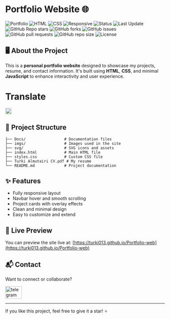 # Portfolio Website 🌐

![Portfolio](https://img.shields.io/badge/Portfolio-Personal-informational?style=flat-square)
![HTML](https://img.shields.io/badge/Built%20with-HTML-orange?style=flat-square&logo=html5&logoColor=white)
![CSS](https://img.shields.io/badge/Built%20with-CSS-blue?style=flat-square&logo=css3&logoColor=white)
![Responsive](https://img.shields.io/badge/Responsive-Yes-brightgreen?style=flat-square)
![Status](https://img.shields.io/badge/Status-Live-brightgreen?style=flat-square&logo=vercel&logoColor=white)
![Last Update](https://img.shields.io/badge/Last_Update-Today-blue?style=flat-square&logo=github)
![GitHub Repo stars](https://img.shields.io/github/stars/turki013/Bank-System?style=social)
![GitHub forks](https://img.shields.io/github/forks/turki013/Bank-System?style=social)
![GitHub issues](https://img.shields.io/github/issues/turki013/Bank-System)
![GitHub pull requests](https://img.shields.io/github/issues-pr/turki013/portfolio-web)
![GitHub repo size](https://img.shields.io/github/repo-size/turki013/portfolio-web)
![License](https://img.shields.io/github/license/turki013/portfolio-web)

## 🖥️ About the Project

This is a **personal portfolio website** designed to showcase my projects, resume, and contact information. It's built using **HTML**, **CSS**, and minimal **JavaScript** to enhance interactivity and user experience.

# **Translate**
[<img src="https://flagcdn.com/w40/sa.png" height="20"/>](Docs/README.ar.md)


## 📁 Project Structure

```
├── Docs/                 # Documentation files
├── imgs/                 # Images used in the site
├── svg/                  # SVG icons and assets
├── index.html            # Main HTML file
├── styles.css            # Custom CSS file
├── Turki Almutairi CV.pdf # My resume
└── README.md             # Project documentation
```

## ✨ Features

- Fully responsive layout
- Navbar hover and smooth scrolling
- Project cards with overlay effects
- Clean and minimal design
- Easy to customize and extend

## 📄 Live Preview

You can preview the site live at:
[https://turki013.github.io/Portfolio-web](https://turki013.github.io/Portfolio-web)

## 📬 Contact

Want to connect or collaborate?


<a href="https://t.me/DataScience18" target="_blank">
    <img src="https://raw.githubusercontent.com/maurodesouza/profile-readme-generator/master/src/assets/icons/social/telegram/default.svg" width="52" height="40" alt="telegram logo" />
  </a>

---

If you like this project, feel free to give it a star! ⭐️

